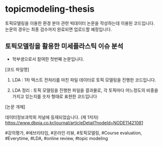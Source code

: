 # topicmodeling-thesis

토픽모델링을 이용한 환경 분야 관련 빅데이터 논문을 작성하는데 이용된 코드입니다. 논문의 경우는 최종 검수까지 완료되면 업로드할 예정입니다.

## 토픽모델링을 활용한 미세플라스틱 이슈 분석

- 학부생으로서 참여한 첫번째 논문입니다.


[코드 파일명]
1. LDA : 1차 텍스트 전처리를 마친 파일 데이터로 토픽 모델링을 진행한 코드입니다.

2. LDA 정리 : 토픽 모델링을 진행한 파일을 결과물로, 각 토픽마다 어느정도의 비중을 가지고 있는지를 숫자 형태로 표현한 코드입니다

[논문 개제]

데이터정보과학회 저널에 등재되었습니다. (제 1저자)
https://www.dbpia.co.kr/journal/articleDetail?nodeId=NODE11421081

#강의평가, #에브리타임, #온라인 리뷰, #토픽모델링, #Course evaluation, #Everytime, #LDA, #online review, #topic modeling
